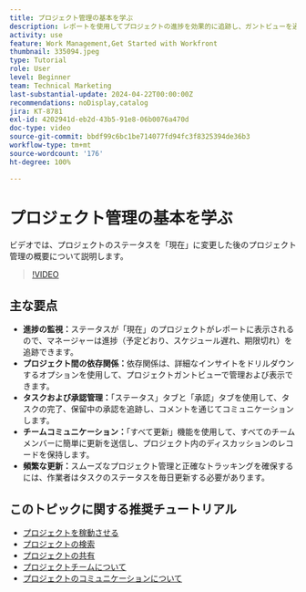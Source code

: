 ```yaml
---
title: プロジェクト管理の基本を学ぶ
description: レポートを使用してプロジェクトの進捗を効果的に追跡し、ガントビューを通じて依存関係を管理し、タスクと承認を監視し、チームのコミュニケーションを強化し、頻繁な更新でスムーズなワークフローを確保します。
activity: use
feature: Work Management,Get Started with Workfront
thumbnail: 335094.jpeg
type: Tutorial
role: User
level: Beginner
team: Technical Marketing
last-substantial-update: 2024-04-22T00:00:00Z
recommendations: noDisplay,catalog
jira: KT-8781
exl-id: 4202941d-eb2d-43b5-91e8-06b0076a470d
doc-type: video
source-git-commit: bbdf99c6bc1be714077fd94fc3f8325394de36b3
workflow-type: tm+mt
source-wordcount: '176'
ht-degree: 100%

---
```


# プロジェクト管理の基本を学ぶ

ビデオでは、プロジェクトのステータスを「現在」に変更した後のプロジェクト管理の概要について説明します。

>[!VIDEO](https://video.tv.adobe.com/v/335094/?quality=12&learn=on&enablevpops=1)

## 主な要点

* **進捗の監視：**&#x200B;ステータスが「現在」のプロジェクトがレポートに表示されるので、マネージャーは進捗（予定どおり、スケジュール遅れ、期限切れ）を追跡できます。
* **プロジェクト間の依存関係：**&#x200B;依存関係は、詳細なインサイトをドリルダウンするオプションを使用して、プロジェクトガントビューで管理および表示できます。
* **タスクおよび承認管理：**「ステータス」タブと「承認」タブを使用して、タスクの完了、保留中の承認を追跡し、コメントを通じてコミュニケーションします。
* **チームコミュニケーション：**「すべて更新」機能を使用して、すべてのチームメンバーに簡単に更新を送信し、プロジェクト内のディスカッションのレコードを保持します。
* **頻繁な更新：**&#x200B;スムーズなプロジェクト管理と正確なトラッキングを確保するには、作業者はタスクのステータスを毎日更新する必要があります。


## このトピックに関する推奨チュートリアル

* [プロジェクトを稼動させる](/help/manage-work/projects/take-a-project-live.md)
* [プロジェクトの検索](/help/manage-work/projects/find-projects.md)
* [プロジェクトの共有](/help/manage-work/projects/share-a-project.md)
* [プロジェクトチームについて](/help/manage-work/projects/understand-the-project-team.md)
* [プロジェクトのコミュニケーションについて](/help/manage-work/projects/understand-project-communication.md)
